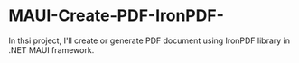 # MAUI-Create-PDF-IronPDF-
In thsi project, I'll create or generate PDF document using IronPDF library in .NET MAUI framework.
